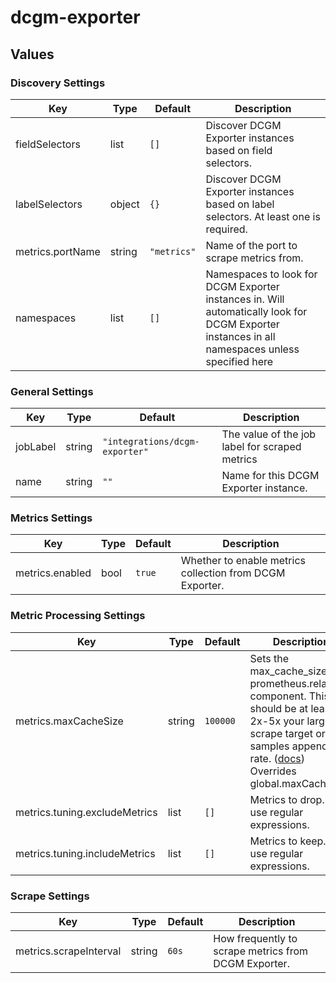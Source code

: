 # dcgm-exporter

## Values

### Discovery Settings

| Key | Type | Default | Description |
|-----|------|---------|-------------|
| fieldSelectors | list | `[]` | Discover DCGM Exporter instances based on field selectors. |
| labelSelectors | object | `{}` | Discover DCGM Exporter instances based on label selectors. At least one is required. |
| metrics.portName | string | `"metrics"` | Name of the port to scrape metrics from. |
| namespaces | list | `[]` | Namespaces to look for DCGM Exporter instances in. Will automatically look for DCGM Exporter instances in all namespaces unless specified here |

### General Settings

| Key | Type | Default | Description |
|-----|------|---------|-------------|
| jobLabel | string | `"integrations/dcgm-exporter"` | The value of the job label for scraped metrics |
| name | string | `""` | Name for this DCGM Exporter instance. |

### Metrics Settings

| Key | Type | Default | Description |
|-----|------|---------|-------------|
| metrics.enabled | bool | `true` | Whether to enable metrics collection from DCGM Exporter. |

### Metric Processing Settings

| Key | Type | Default | Description |
|-----|------|---------|-------------|
| metrics.maxCacheSize | string | `100000` | Sets the max_cache_size for prometheus.relabel component. This should be at least 2x-5x your largest scrape target or samples appended rate. ([docs](https://grafana.com/docs/alloy/latest/reference/components/prometheus.relabel/#arguments)) Overrides global.maxCacheSize |
| metrics.tuning.excludeMetrics | list | `[]` | Metrics to drop. Can use regular expressions. |
| metrics.tuning.includeMetrics | list | `[]` | Metrics to keep. Can use regular expressions. |

### Scrape Settings

| Key | Type | Default | Description |
|-----|------|---------|-------------|
| metrics.scrapeInterval | string | `60s` | How frequently to scrape metrics from DCGM Exporter. |
